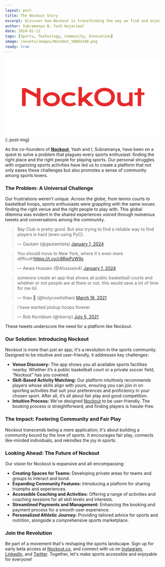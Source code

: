 ```yaml
---
layout: post
title: The Nockout Story
excerpt: Discover how Nockout is transforming the way we find and enjoy sports activities. No more hassle in booking courts, no more mismatches in skill levels, just pure joy of playing your favorite sports.
author: Subramanya N, Yash Kejariwal
date: 2024-01-11
tags: [Sports, Technology, Community, Innovation]
image: /assets/images/NockOut_1080x540.png
ready: true
---
```

![Nockout Logo](/assets/images/NockOut_1080x540.png){:.post-img}

As the co-founders of [**Nockout**](https://nockout.co), Yash and I, Subramanya, have been on a quest to solve a problem that plagues every sports enthusiast: finding the right place and the right people for playing sports. Our personal struggles with organizing sports activities have led us to create a platform that not only eases these challenges but also promotes a sense of community among sports lovers.

### The Problem: A Universal Challenge
Our frustrations weren't unique. Across the globe, from tennis courts to basketball hoops, sports enthusiasts were grappling with the same issues: finding the right venue and the right people to play with. This global dilemma was evident in the shared experiences voiced through numerous tweets and conversations among the community.

<blockquote class="twitter-tweet"><p lang="en" dir="ltr">Bay Club is pretty good. But also trying to find a reliable way to find players is hard (even using PyC).</p>&mdash; Gautam (@gautamtata) <a href="https://twitter.com/gautamtata/status/1741899381442572543?ref_src=twsrc%5Etfw">January 1, 2024</a></blockquote> 

<blockquote class="twitter-tweet"><p lang="en" dir="ltr">You should move to New York, where it&#39;s even more difficult!<a href="https://t.co/c8RjpPzW9x">https://t.co/c8RjpPzW9x</a></p>&mdash; Awais Hussain (@Ahussain4) <a href="https://twitter.com/Ahussain4/status/1741896891644760310?ref_src=twsrc%5Etfw">January 1, 2024</a></blockquote>

<blockquote class="twitter-tweet"><p lang="en" dir="ltr">someone create an app that shows all public basketball courts and whether or not people are at them or not. this would save a lot of time for me lol.</p>&mdash; thao 🍉 (@holycowitsthao) <a href="https://twitter.com/holycowitsthao/status/1372340571470233603?ref_src=twsrc%5Etfw">March 18, 2021</a></blockquote>

<blockquote class="twitter-tweet"><p lang="en" dir="ltr">I have wanted pickup hoops forever</p>&mdash; Rob Kornblum (@rkorny) <a href="https://twitter.com/rkorny/status/1412085318870867970?ref_src=twsrc%5Etfw">July 5, 2021</a></blockquote>

These tweets underscore the need for a platform like Nockout.

### Our Solution: Introducing Nockout
Nockout is more than just an app; it's a revolution in the sports community. Designed to be intuitive and user-friendly, it addresses key challenges:

- **Venue Discovery:** The app shows you all available sports facilities nearby. Whether it’s a public basketball court or a private soccer field, “Nockout” has you covered.
- **Skill-Based Activity Matching:** Our platform intuitively recommends players whose skills align with yours, ensuring you can join in on sporting activities that suit your preferences and proficiency in your chosen sport. After all, it’s all about fair play and good competition.
- **Intuitive Process:** We’ve designed [Nockout](https://nockout.co) to be user-friendly. The booking process is straightforward, and finding players is hassle-free.

### The Impact: Fostering Community and Fair Play
Nockout transcends being a mere application; it's about building a community bound by the love of sports. It encourages fair play, connects like-minded individuals, and rekindles the joy in sports.

### Looking Ahead: The Future of Nockout
Our vision for Nockout is expansive and all-encompassing:

- **Creating Spaces for Teams:** Developing private areas for teams and groups to interact and bond.
- **Expanding Community Features:** Introducing a platform for sharing triumphs and experiences.
- **Accessible Coaching and Activities:** Offering a range of activities and coaching sessions for all skill levels and interests.
- **Streamlined Payments and Management:** Enhancing the booking and payment process for a smooth user experience.
- **Personalized Athletic Journey:** Providing tailored advice for sports and nutrition, alongside a comprehensive sports marketplace.

### Join the Revolution
Be part of a movement that's reshaping the sports landscape. Sign up for early beta access at [Nockout.co](https://nockout.co), and connect with us on [Instagram](https://www.instagram.com/nockout.co), [LinkedIn](https://www.linkedin.com/company/nockout), and [Twitter](https://twitter.com/nockout_co). Together, let's make sports accessible and enjoyable for everyone!



<script async src="https://platform.twitter.com/widgets.js" charset="utf-8"></script>